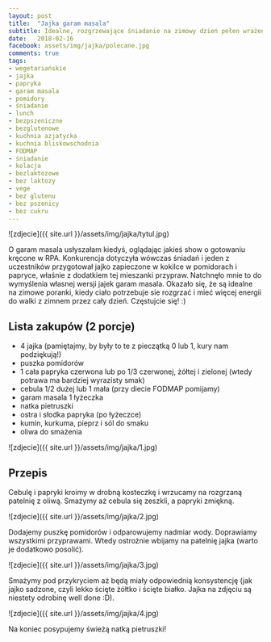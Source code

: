 ```yaml
---
layout: post
title:  "Jajka garam masala"
subtitle: Idealne, rozgrzewające śniadanie na zimowy dzień pełen wrażeń!
date:   2018-02-16
facebook: assets/img/jajka/polecane.jpg
comments: true
tags:
- wegetariańskie
- jajka
- papryka
- garam masala
- pomidory
- śniadanie
- lunch
- bezpszeniczne
- bezglutenowe
- kuchnia azjatycka
- kuchnia bliskowschodnia
- FODMAP
- śniadanie
- kolacja
- bezlaktozowe
- bez laktozy
- vege
- bez glutenu
- bez pszenicy
- bez cukru
---
```


![zdjecie]({{ site.url }}/assets/img/jajka/tytul.jpg)

O garam masala usłyszałam kiedyś, oglądając jakieś show o gotowaniu kręcone w RPA. Konkurencja dotyczyła wówczas śniadań i jeden z uczestników przygotował jajko zapieczone w kokilce w pomidorach i papryce, właśnie z dodatkiem tej mieszanki przypraw. Natchnęło mnie to do wymyślenia własnej wersji jajek garam masala. Okazało się, że są idealne na zimowe poranki, kiedy ciało potrzebuje sie rozgrzać i mieć więcej energii do walki z zimnem przez cały dzień. Częstujcie się! :)

## Lista zakupów (2 porcje)

* 4 jajka (pamiętajmy, by były to te z pieczątką 0 lub 1, kury nam podziękują!)
* puszka pomidorów
* 1 cała papryka czerwona lub po 1/3 czerwonej, żółtej i zielonej (wtedy potrawa ma bardziej wyrazisty smak)
* cebula 1/2 dużej lub 1 mała (przy diecie FODMAP pomijamy)
* garam masala 1 łyżeczka
* natka pietruszki
* ostra i słodka papryka (po łyżeczce)
* kumin, kurkuma, pieprz i sól do smaku
* oliwa do smażenia

![zdjecie]({{ site.url }}/assets/img/jajka/1.jpg)

## Przepis

Cebulę i papryki kroimy w drobną kosteczkę i wrzucamy na rozgrzaną patelnię z oliwą. Smażymy aż cebula się zeszkli, a papryki zmiękną.

![zdjecie]({{ site.url }}/assets/img/jajka/2.jpg)

Dodajemy puszkę pomidorów i odparowujemy nadmiar wody. Doprawiamy wszystkimi przyprawami. Wtedy ostrożnie wbijamy na patelnię jajka (warto je dodatkowo posolić).

![zdjecie]({{ site.url }}/assets/img/jajka/3.jpg)

Smażymy pod przykryciem aż będą miały odpowiednią konsystencję (jak jajko sadzone, czyli lekko ścięte żółtko i ścięte białko. Jajka na zdjęciu są niestety odrobinę well done :D). 

![zdjecie]({{ site.url }}/assets/img/jajka/4.jpg)

Na koniec posypujemy świeżą natką pietruszki!
